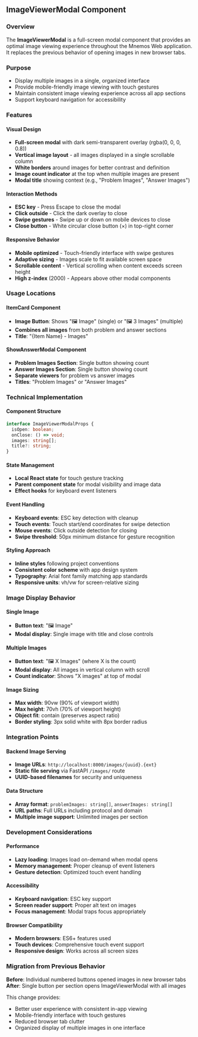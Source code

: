 ## ImageViewerModal Component

### Overview
The **ImageViewerModal** is a full-screen modal component that provides an optimal image viewing experience throughout the Mnemos Web application. It replaces the previous behavior of opening images in new browser tabs.

### Purpose
- Display multiple images in a single, organized interface
- Provide mobile-friendly image viewing with touch gestures
- Maintain consistent image viewing experience across all app sections
- Support keyboard navigation for accessibility

### Features

#### Visual Design
- **Full-screen modal** with dark semi-transparent overlay (rgba(0, 0, 0, 0.8))
- **Vertical image layout** - all images displayed in a single scrollable column
- **White borders** around images for better contrast and definition
- **Image count indicator** at the top when multiple images are present
- **Modal title** showing context (e.g., "Problem Images", "Answer Images")

#### Interaction Methods
- **ESC key** - Press Escape to close the modal
- **Click outside** - Click the dark overlay to close
- **Swipe gestures** - Swipe up or down on mobile devices to close
- **Close button** - White circular close button (×) in top-right corner

#### Responsive Behavior
- **Mobile optimized** - Touch-friendly interface with swipe gestures
- **Adaptive sizing** - Images scale to fit available screen space
- **Scrollable content** - Vertical scrolling when content exceeds screen height
- **High z-index** (2000) - Appears above other modal components

### Usage Locations

#### ItemCard Component
- **Image Button**: Shows "🖼️ Image" (single) or "🖼️ 3 Images" (multiple)
- **Combines all images** from both problem and answer sections
- **Title**: "{Item Name} - Images"

#### ShowAnswerModal Component
- **Problem Images Section**: Single button showing count
- **Answer Images Section**: Single button showing count  
- **Separate viewers** for problem vs answer images
- **Titles**: "Problem Images" or "Answer Images"

### Technical Implementation

#### Component Structure
```typescript
interface ImageViewerModalProps {
  isOpen: boolean;
  onClose: () => void;
  images: string[];
  title?: string;
}
```

#### State Management
- **Local React state** for touch gesture tracking
- **Parent component state** for modal visibility and image data
- **Effect hooks** for keyboard event listeners

#### Event Handling
- **Keyboard events**: ESC key detection with cleanup
- **Touch events**: Touch start/end coordinates for swipe detection
- **Mouse events**: Click outside detection for closing
- **Swipe threshold**: 50px minimum distance for gesture recognition

#### Styling Approach
- **Inline styles** following project conventions
- **Consistent color scheme** with app design system
- **Typography**: Arial font family matching app standards
- **Responsive units**: vh/vw for screen-relative sizing

### Image Display Behavior

#### Single Image
- **Button text**: "🖼️ Image"
- **Modal display**: Single image with title and close controls

#### Multiple Images
- **Button text**: "🖼️ X Images" (where X is the count)
- **Modal display**: All images in vertical column with scroll
- **Count indicator**: Shows "X images" at top of modal

#### Image Sizing
- **Max width**: 90vw (90% of viewport width)
- **Max height**: 70vh (70% of viewport height)
- **Object fit**: contain (preserves aspect ratio)
- **Border styling**: 3px solid white with 8px border radius

### Integration Points

#### Backend Image Serving
- **Image URLs**: `http://localhost:8000/images/{uuid}.{ext}`
- **Static file serving** via FastAPI `/images/` route
- **UUID-based filenames** for security and uniqueness

#### Data Structure
- **Array format**: `problemImages: string[]`, `answerImages: string[]`
- **URL paths**: Full URLs including protocol and domain
- **Multiple image support**: Unlimited images per section

### Development Considerations

#### Performance
- **Lazy loading**: Images load on-demand when modal opens
- **Memory management**: Proper cleanup of event listeners
- **Gesture detection**: Optimized touch event handling

#### Accessibility
- **Keyboard navigation**: ESC key support
- **Screen reader support**: Proper alt text on images
- **Focus management**: Modal traps focus appropriately

#### Browser Compatibility
- **Modern browsers**: ES6+ features used
- **Touch devices**: Comprehensive touch event support
- **Responsive design**: Works across all screen sizes

### Migration from Previous Behavior
**Before**: Individual numbered buttons opened images in new browser tabs
**After**: Single button per section opens ImageViewerModal with all images

This change provides:
- Better user experience with consistent in-app viewing
- Mobile-friendly interface with touch gestures
- Reduced browser tab clutter
- Organized display of multiple images in one interface